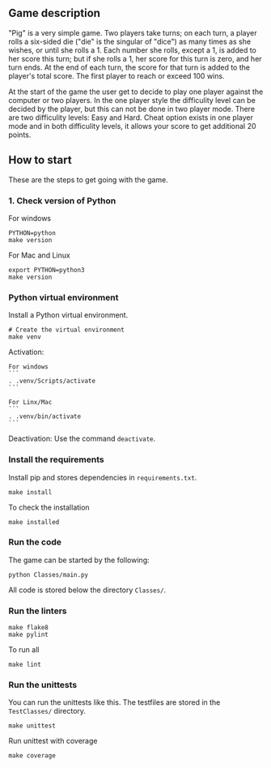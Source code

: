 Game description
--------------------------

"Pig" is a very simple game. Two players take turns; on each turn, a player rolls a six-sided die ("die" is the singular of "dice") as many times as she wishes, or until she rolls a 1. Each number she rolls, except a 1, is added to her score this turn; but if she rolls a 1, her score for this turn is zero, and her turn ends. At the end of each turn, the score for that turn is added to the player's total score. The first player to reach or exceed 100 wins.

At the start of the game the user get to decide to play one player against the computer or two players. In the one player style the difficulity level can be decided by the player, but this can not be done in two player mode. There are two difficulity levels: Easy and Hard. Cheat option exists in one player mode and in both difficulity levels, it allows your score to get additional 20 points.


How to start
--------------------------

These are the steps to get going with the game.

### 1. Check version of Python
For windows
```
PYTHON=python
make version
```

For Mac and Linux
```
export PYTHON=python3
make version
```

### Python virtual environment

Install a Python virtual environment.

```
# Create the virtual environment
make venv
```
Activation:

    For windows
    ```
    . .venv/Scripts/activate
    ```

    For Linx/Mac
    ```
    . .venv/bin/activate
    ```

Deactivation:
 Use the command `deactivate`.



### Install the requirements

Install pip and stores dependencies in `requirements.txt`.

```
make install
```

To check the installation
```
make installed
```


### Run the code

The game can be started by the following:

```
python Classes/main.py
```

All code is stored below the directory `Classes/`.




### Run the linters
```
make flake8
make pylint
```

To run all
```
make lint
```


### Run the unittests

You can run the unittests like this. The testfiles are stored in the `TestClasses/` directory.

```
make unittest
```

Run unittest with coverage
```
make coverage
```

